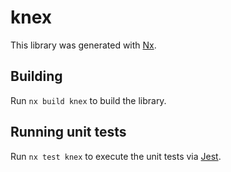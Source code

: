 # knex

This library was generated with [Nx](https://nx.dev).

## Building

Run `nx build knex` to build the library.

## Running unit tests

Run `nx test knex` to execute the unit tests via [Jest](https://jestjs.io).
